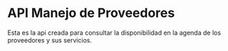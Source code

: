 # API Manejo de Proveedores
Esta es la api creada para consultar la disponibilidad en la agenda de los proveedores y sus servicios.



